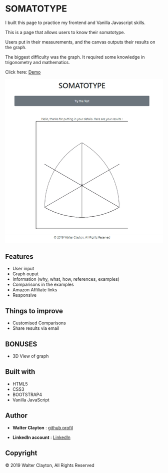 # SOMATOTYPE

I built this page to practice my frontend and Vanilla Javascript skills. 

This is a page that allows users to know their somatotype. 

Users put in their measurements, and the canvas outputs their results on the graph. 

The biggest difficulty was the graph. It required some knowledge in trigonometry and mathematics. 

Click here: [Demo](https://walter-clayton.github.io/somatotype/)

![capture](somatotype.gif)

## Features

* User input
* Graph ouput
* Information (why, what, how, references, examples)
* Comparisons in the examples
* Amazon Affiliate links
* Responsive

## Things to improve

* Customised Comparisons 
* Share results via email

## BONUSES

* 3D View of graph

## Built with

* HTML5
* CSS3
* BOOTSTRAP4
* Vanilla JavaScript

## Author

* **Walter Clayton** : [github profil](https://github.com/walter-clayton)

* **LinkedIn account** : [LinkedIn](https://www.linkedin.com/in/walter-clayton-2b50b4191/)

## Copyright

<p>&copy; 2019 Walter Clayton, All Rights Reserved<p>
